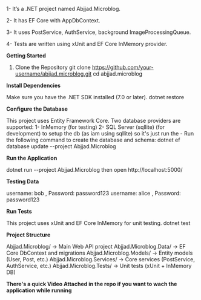 1- It’s a .NET project named Abjjad.Microblog.

2- It has EF Core with AppDbContext.

3- It uses PostService, AuthService, background ImageProcessingQueue.

4- Tests are written using xUnit and EF Core InMemory provider.


**Getting Started**

1. Clone the Repository
git clone https://github.com/your-username/abjjad.microblog.git
cd abjjad.microblog

**Install Dependencies**

Make sure you have the .NET SDK installed (7.0 or later).
dotnet restore

**Configure the Database**

This project uses Entity Framework Core.
Two database providers are supported:
1- InMemory (for testing)
2- SQL Server (sqllite) (for development)
   to setup the db (as iam using sqllite) so it's just run the
       - Run the following command to create the database and schema:
            dotnet ef database update --project Abjjad.Microblog
            
**Run the Application**

dotnet run --project Abjjad.Microblog
then open http://localhost:5000/

**Testing Data**

username: bob , Password: password123
username: alice , Password: password123

**Run Tests**

This project uses xUnit and EF Core InMemory for unit testing.
dotnet test


**Project Structure**

Abjjad.Microblog/        → Main Web API project
Abjjad.Microblog.Data/   → EF Core DbContext and migrations
Abjjad.Microblog.Models/ → Entity models (User, Post, etc.)
Abjjad.Microblog.Services/ → Core services (PostService, AuthService, etc.)
Abjjad.Microblog.Tests/  → Unit tests (xUnit + InMemory DB)

**There's a quick Video Attached in the repo if you want to wach the application while running**

